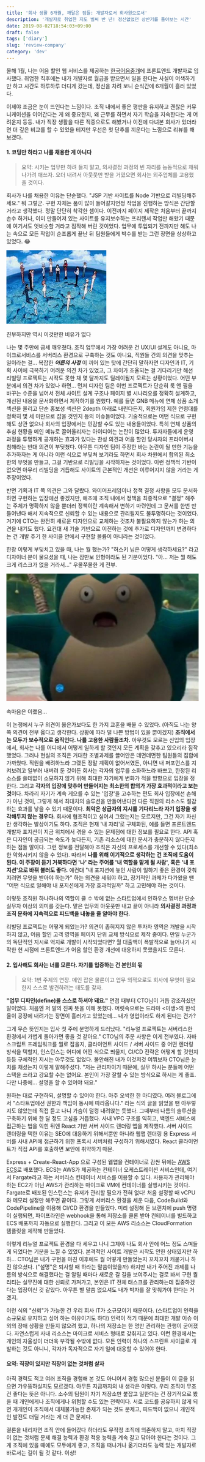 ```yaml
---
title: '회사 생활 6개월, 깨달은 점들: 개발자로서 회사원으로서'
description: '개발자로 취업한 지도 벌써 반 년! 정신없었던 상반기를 돌아보는 시간'
date: 2019-08-02T18:54:03+09:00
draft: false
tags: ['diary']
slug: 'review-company'
category: 'dev'
---
```


올해 1월, 나는 어음 할인 웹 서비스를 제공하는 <a href="https://90days.kr" target="_blank" rel="noopener noreferrer">한국어음중개</a>에 프론트엔드 개발자로 입사했다. 취업한 직후에는 내가 개발자로 월급을 받으면서 일을 한다는 사실이 어색하기만 하고 시간도 하루하루 더디게 갔는데, 정신을 차려 보니 순식간에 6개월이 흘러 있었다.

이제야 조금은 눈이 뜨인다는 느낌이다. 조직 내에서 좋은 평판을 유지하고 괜찮은 커뮤니케이션을 이어간다는 게 왜 중요한지, 왜 근무를 하면서 자기 학습을 지속한다는 게 어려운지 등등. 내가 직장 생활을 다른 직종으로도 해봤거나 이전에 다녀본 회사가 있더라면 더 깊은 비교를 할 수 있었을 테지만 우선은 첫 단추를 끼운다는 느낌으로 리뷰를 해 보겠다.

#### 1. 코딩만 하라고 나를 채용한 게 아니다

> 요약: 시키는 업무만 하려 들지 말고, 의사결정 과정의 빈 자리를 능동적으로 채워나가려 애쓰자. 오더 내려서 아웃풋만 받을 거였으면 회사는 외주업체를 고용했을 것이다.

회사가 나를 채용한 이유는 단순했다. "JSP 기반 사이트를 Node 기반으로 리빌딩해주세요." 뭐 그렇군. 구현 자체는 품이 많이 들어갈지언정 작업을 진행하는 방식은 간단할 거라고 생각했다. 정말 단단히 착각한 셈이다. 이전까지 페이지 제작은 처음부터 끝까지 손수 하거나, 이미 만들어져 있는 사이트를 유지보수하는 프리랜서 작업만 해왔기 때문에 여기서도 엇비슷할 거라고 짐작해 버린 것이었다. 업무에 투입되기 전까지만 해도 나는 속으로 모든 작업이 순조롭게 끝난 뒤 팀원들에게 박수를 받는 그런 장면을 상상하고 있었다. 😂

![congratulations](congratulations.jpeg)

<p class="caption">진부하지만 역시 이것만한 비유가 없다</p>

나는 몇 주만에 금세 깨우쳤다. 조직 업무에서 가장 어려운 건 UX/UI 설계도 아니요, 마이크로서비스를 서버리스 환경으로 구축하는 것도 아니요, 직원들 간의 의견을 맞추는 일이라는 걸... 복잡한 **_어른의 사정_** 이 끼어 있는 탓에 간단히 말하자면 디자인과 IT, 기획 사이에 극복하기 어려운 의견 차가 있었고, 그 차이가 조율되는 걸 기다리기만 해선 리빌딩 프로젝트는 시작도 못한 채 몇 달까지도 딜레이될지 모르는 상황이었다. 어떤 부분에서 의견 차가 있었나 하면... 먼저 디자인 팀은 이번 프로젝트가 단순히 룩 앤 필을 바꾸는 수준을 넘어서 전체 사이트 설계 구조나 페이지 별 시나리오를 정확히 설계하고, 개선된 내용을 문서화하면서 제작하기를 원했다. 예를 들면 GNB 메뉴에 연체 상품 소개 섹션을 올리고 단순 홍보성 섹션은 2depth 아래로 내린다든지, 회원가입 제한 연령대를 정확히 몇 세 미만으로 잡을 것인지 등의 이슈들이었다. 기술적으로는 어떤 식으로 구현해도 상관 없으나 회사의 입장에서는 민감할 수도 있는 내용들이었다. 특히 연체 상품의 추심 현황을 메인 메뉴로 끌어올리자는 아이디어는 논란이 많았다. 투자자들에게 운영 과정을 투명하게 공개하는 효과가 있다는 찬성 의견과 어음 할인 당사자의 프라이버시 침해라는 반대 의견이 부딪쳤다. 아무튼 디자인 팀이 주장한 바는 논란이 될 만한 기능을 추가하자는 게 아니라 이런 식으로 부딪쳐 보기라도 하면서 회사 차원에서 합의된 최소한의 무엇을 만들고, 그걸 기반으로 리빌딩을 시작하자는 것이었다. 이런 정책적 기반이 없으면 아무리 리빌딩을 거듭해도 사이트의 근본적인 개선은 이루어지지 않을 거라는 게 주장이었다.

반면 기획과 IT 쪽 의견은 그와 달랐다. 와이어프레임이나 정책 결정 사항을 모두 문서화하면 구현하는 입장에선 좋겠지만, 애초에 조직 내에서 정책을 최종적으로 "결정" 해주는 주체가 명확하지 않을 뿐더러 정책이란 계속해서 변하기 마련인데 그 문서를 한번 만들어낸다 해서 지속적으로 신뢰할 수 있는 내용으로 관리될지도 불투명하다는 것이었다. 거기에 CTO는 완전히 새로운 디자인으로 교체하는 것조차 불필요하지 않는가 하는 의견을 내기도 했다. 요컨대 새 기술 기반으로 이전하는 것에 추가로 디자인까지 변경하다는 건 개발 주기 한 사이클 안에서 구현할 볼륨이 아니라는 것이었다.

한창 이렇게 부딪치고 있을 때, 나는 뭘 했는가? "허스키 님은 어떻게 생각하세요?" 라고 디자이너 분이 물으셨을 때, 나는 잠만보 인형이라도 된 기분이었다. "아... 저는 뭘 해도 크게 리스크가 없을 거라서..." 우물쭈물한 게 전부.

![jammanbo](jammanbo.jpeg)

<p class="caption">속마음은 이랬음...</p>

이 논쟁에서 누구 의견이 옳은가보다도 한 가지 교훈을 배울 수 있었다. (아직도 나는 양쪽 의견이 전부 옳다고 생각한다. 상황에 따라 덜 나쁜 방법이 있을 뿐이겠지) **조직에서는 모두가 보수적으로 움직인다. 나를 고용한 사람들조차.** 아무것도 모르는 신입의 입장에서, 회사는 나를 어디에서 어떻게 일하게 할 것인지 모든 계획을 갖추고 있으리라 짐작했었다. 그러나 현실의 조직은 거대한 조별과제를 끌어안은 데면데면한 팀원들의 집합에 가까웠다. 직원을 배려하느라 그랬든 정말 계획이 없어서였든, 아니면 내 퍼포먼스를 지켜보려고 일부러 내버려 둔 것이든 회사는 각자의 업무를 소화하느라 바쁘고, 한정된 리소스를 쓸데없이 소모하지 않기 위해 최대한 자기에게 변화가 적을 방향으로 입장을 정한다. 그리고 **각자의 입장에 맞추어 만들어지는 최소한의 합의가 가장 효과적이라고 보는 것**이다. 차라리 자기가 계속 게으를 수 있는 '입장'을 고수하는 편도 회사 입장에선 손해가 아닌 것이, 그렇게 해서 최대치의 솔루션을 만들어낸다면 다른 직원의 리소스도 절감하는 효과를 낳을 수 있기 때문이다. **최악은 상급자의 지시를 기다리느라 자기 입장을 생각해두지 않는 경우다.** 회사에 협조적이고 싶어서 그랬는지는 모르지만, 그건 자기 자신만 생각하는 발상이기도 하다. 조직은 현재 '내 자리'로 구체화된, 예를 들면 프론트엔드 개발자 포지션이 지금 위치에서 겪을 수 있는 문제점에 대한 정보를 필요로 한다. API 혹은 디자인이 공급되는 속도가 늦다든지, 기존 리소스에 대한 문서가 충분하지 않다든지 하는 점들 말이다. 그런 정보를 전달해야 조직은 자신의 프로세스를 개선할 수 있다(최소한 악화시키지 않을 수 있다). 따라서 **나를 위해 이기적으로 생각하는 건 조직에 도움이 된다. 이 주장이 듣기 거북하다면 '나' 라는 주어를 '내 역할을 맡게 될 사람', 혹은 '내 포지션'으로 바꿔 불러도 좋다.** 예컨대 "내 포지션에 놓인 사람이 일하기 좋은 환경이 갖춰지려면 무엇을 받아야 하는가" 하는 의견을 세워야 하고, 장기적인 과제가 다가왔을 땐 "어떤 식으로 일해야 내 포지션에게 가장 효과적일까" 하고 고민해야 하는 것이다.

이렇듯 조직원 하나하나의 역할이 클 수 밖에 없는 스타트업에서 인하우스 멤버란 단순 실무자 이상의 의미를 갖는다. 맡은 업무의 아웃풋만 내고 끝이 아니라 **의사결정 과정과 조직 문화에 지속적으로 피드백을 내놓을 줄 알아야 한다.**

리빌딩 프로젝트는 어떻게 되었는가? 의견이 좁혀지지 않은 투자자 영역은 개발을 시작하지 않고, 어음 할인 고객 영역을 페이지 단위 교체 방식으로 제작 중이다. 만일 누군가의 독단적인 지시로 억지로 개발이 시작되었다면? 월 대출액이 폭발적으로 늘어나기 시작한 현 시점에 프론트엔드가 어음 할인 환경 개선에 대응하지 못했을지도 모른다.

#### 2. 입사해도 회사는 너를 모른다. 자기를 입증하는 건 본인의 몫

> 요약: 1번 주제의 연장. 메인 잡은 물론이고 업무 외적으로도 회사에 무엇이 필요한지 스스로 발견하려는 태도를 갖자.

**"업무 디파인(define)을 스스로 하셔야 돼요."** 면접 때부터 CTO님이 거듭 강조하셨던 말이었다. 처음엔 저 말의 진짜 뜻을 이해 못했다. 머릿속으로는 드라마 <미생>의 한석율이 공장에 내려가는 장면이 흘러가고 있었는데... 내가 영업이라도 하게 된다는 건가?

그게 무슨 뜻인지는 입사 첫 주에 분명하게 드러났다. "리뉴얼 프로젝트는 서버리스한 환경에서 가볍게 돌아가면 좋을 것 같아요." CTO님의 주문 사항은 이게 전부였다. 자바스크립트 프레임워크를 뭘로 잡을지, 클라이언트 사이드 / 서버 사이드 중 어떤 렌더링 방식을 택할지, 인스턴스는 어디에 어떤 식으로 띄울지, CI/CD 전략은 어떻게 할 것인지 등등 구체적인 지시는 아무것도 없었다. 불안해진 내가 이것저것 여쭤보자 CTO님은 눈치를 채셨는지 이렇게 말해주셨다. "저는 관리자이기 때문에, 실무 하시는 분들께 어떤 스택을 쓰라고 강요할 수는 없어요. 본인이 가장 잘할 수 있는 방식으로 하시는 게 좋죠. 다만 나중에... 설명을 할 수 있어야 돼요."

원하는 대로 구현하되, 설명할 수 있어야 한다. 아주 오싹한 한 마디였다. 여러 블로그에서 "스타트업에선 권한과 책임이 동시에 따라옵니다." 라는 식의 글을 읽었을 땐 아무렇지도 않았는데 직접 듣고 나니 가슴이 덜컹 내려앉는 듯했다. 그때부터 나름의 솔루션을 구축하기 위해 한 달 정도 고심을 거듭했다. 사내 VPC 구조를 익히고, 백엔드 서비스에 접근하는 법을 익힌 뒤엔 React 기반 서버 사이드 렌더링 앱을 제작했다. 서버 사이드 렌더링을 택한 이유는 SEO에 대응하기 위해서뿐만 아니라 웹앱 렌더링 용 Express 서버를 사내 API에 접근하기 위한 프록시 서버처럼 구성하기 위해서였다. React 클라이언트가 직접 API를 호출하면 보안에 취약하기 때문.

Express + Create-React-App 으로 구성된 웹앱을 컨테이너로 감싼 뒤에는 <a href="https://aws.amazon.com/ko/ecs/" target="_blank" rel="noopener noreferrer">AWS ECS</a>로 배포했다. ECS는 AWS가 제공하는 컨테이너 오케스트레이션 서비스인데, 여기서 Fargate라고 하는 서버리스 컨테이너 서비스를 이용할 수 있다. 사용자가 관리해야 하는 EC2가 아닌 AWS가 관리하는 마이크로 VM에 컨테이너를 실행시키는 것이다. Fargate로 배포된 인스턴스는 유저가 관리할 필요가 전혀 없다! 처음 설정할 때 vCPU와 메모리 설정만 해주면 끝이다. 그렇게 서버리스 환경을 세운 다음, CodeBuild와 CodePipeline을 이용해 CI/CD 환경을 만들었다. 미리 설정해 둔 브랜치에 push 명령이 실행되면, 파이프라인은 webhook을 통해 저장소를 클론 받아 컨테이너를 빌드하고 ECS 배포까지 자동으로 실행한다. 그리고 이 모든 AWS 리소스는 CloudFormation 템플릿을 제작해 만들었다.

이렇게 리뉴얼 프로젝트 환경을 다 세우고 나니 그제야 나도 회사 안에 어느 정도 스며들게 되었다는 기분을 느낄 수 있었다. 본격적인 사이트 개발은 시작도 안한 상태였지만 하하... CTO님은 내가 구현을 마친 이후에도 뭘 어떻게 만들었는지 꼬치꼬치 캐묻거나 하진 않으셨다. ("설명"은 퇴사할 때 하라는 말씀이었을까) 하지만 내가 주어진 과제를 나름의 방식으로 해결했다는 걸 알릴 때마다 새로운 갈 길을 보여주시는 걸로 봐서 구현 퀄리티는 실무진에 대한 신뢰로 가져가고, 본인은 IT 전체 태스크를 관리하는데 집중하겠다는 입장이신 것 같았다. 아무튼 별 말씀 없으셔도 내가 박자를 잘 맞춰가야 한다는 거겠지.

이런 식의 "신뢰"가 가능한 건 우리 회사 IT가 소규모이기 때문이다. (스타트업이 인력을 소규모로 유지하고 싶어 하는 이유이기도 하다) 인력이 적기 때문에 최대한 개발 이슈 이외의 장애 상황을 만들지 않으려 했고, 하나의 저장소는 한 명만 관리하는 관행이 굳어졌다. 자연스럽게 사내 리소스는 마이크로 서비스 형태로 갖춰지고 있다. 이런 환경에서는 개인의 자율성이 더더욱 부각될 수밖에 없다. 모든 인력이 하나의 스프린트 사이클로 개발하는 것도 아니니, 각자가 독자적으로 자기 일에 대응할 수 있어야 한다.

#### 요약: 직장이 있지만 직장이 없는 것처럼 살자

아직 경력도 적고 여러 조직을 경험해 본 것도 아니어서 경험 많으신 분들이 이 글을 읽으면 갸우뚱하실지도 모르겠다. 아무튼 지금까지의 내 생각은 이렇다. 우리 조직이 무조건 좋다는 뜻은 아니다. 소수의 팀원이 자기 저장소만 붙잡고 일한다는 건 장기적으로 봤을 때 개인에게나 조직에게나 위험할 수도 있는 전략이다. 서로 코드를 공유하지 않게 되면 개개인이 조직에서 대체불가능한 존재가 되는 것도 문제고, 피드백이 없으니 개인적인 발전도 더딜 거라는 게 더 큰 문제다.

결론을 내리자면 조직 안에 들어갔다 하더라도 무작정 조직에 의존하지 말고, 마치 직장이 없는 것처럼 문제 해결 능력과 환경 적응 능력을 계속 갈고 닦아야 한다는 것이다. 그게 조직에 있을 때에도 모두에게 좋고, 조직을 떠나거나 옮기더라도 능력 있는 개발자로 바로서는 길이 될 것 같다. 이상!
